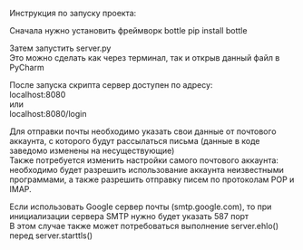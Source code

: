 Инструкция по запуску проекта:  

Сначала нужно установить фреймворк bottle
pip install bottle  

Затем запустить server.py  
Это можно сделать как через терминал, так и открыв данный файл в PyCharm  
  
После запуска скрипта сервер доступен по адресу:  
localhost:8080  
или  
localhost:8080/login

Для отправки почты необходимо указать свои данные от почтового аккаунта, с которого будут рассылаться письма (данные в коде заведомо изменены на несуществующие)  
Также потребуется изменить настройки самого почтового аккаунта: необходимо будет разрешить использование аккаунта неизвестными программами, а также разрешить отправку писем по протоколам POP и IMAP.
  
Если использовать Google сервер почты (smtp.google.com), то при инициализации сервера SMTP нужно будет указать 587 порт  
В этом случае также может потребоваться выполнение server.ehlo() перед server.starttls() 
